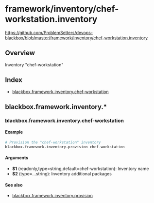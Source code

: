 # framework/inventory/chef-workstation.inventory

https://github.com/ProblemSetters/devops-blackbox/blob/master/framework/inventory/chef-workstation.inventory

## Overview

Inventory "chef-workstation"

## Index

* [blackbox.framework.inventory.chef-workstation](#blackboxframeworkinventorychef-workstation)

## blackbox.framework.inventory.*

### blackbox.framework.inventory.chef-workstation

#### Example

```bash
# Provision the "chef-workstation" inventory
blackbox.framework.inventory.provision chef-workstation
```

#### Arguments

* **$1** (readonly,type=string,default=chef-workstation): Inventory name
* **$2** (type=...string): Inventory additional packages

#### See also

* [blackbox.framework.inventory.provision](#blackboxframeworkinventoryprovision)


